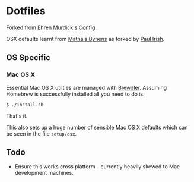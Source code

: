 # Dotfiles

Forked from [Ehren Murdick's Config](https://github.com/ehrenmurdick/config). 

OSX defaults learnt from [Mathais Bynens](https://github.com/mathiasbynens/dotfiles) as forked by [Paul Irish](https://github.com/paulirish/dotfiles).

## OS Specific

### Mac OS X

Essential Mac OS X utilties are managed with [Brewdler](https://github.com/Homebrew/homebrew-brewdler). Assuming Homebrew is successfully installed all you need to do is.

```
$ ./install.sh
```

That's it. 

This also sets up a huge number of sensible Mac OS X defaults which can be seen in the file `setup/osx`.

## Todo

- Ensure this works cross platform - currently heavily skewed to Mac development machines.
